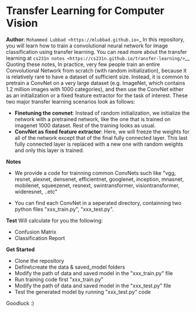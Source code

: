 Transfer Learning for Computer Vision
==============================================
**Author**: `Mohammed Lubbad <https://mlubbad.github.io>`_
In this repository, you will learn how to train a convolutional neural network for
image classification using transfer learning. You can read more about the transfer
learning at `cs231n notes <https://cs231n.github.io/transfer-learning/>`__
Quoting these notes,
    In practice, very few people train an entire Convolutional Network
    from scratch (with random initialization), because it is relatively
    rare to have a dataset of sufficient size. Instead, it is common to
    pretrain a ConvNet on a very large dataset (e.g. ImageNet, which
    contains 1.2 million images with 1000 categories), and then use the
    ConvNet either as an initialization or a fixed feature extractor for
    the task of interest.
These two major transfer learning scenarios look as follows:
-  **Finetuning the convnet**: Instead of random initialization, we
   initialize the network with a pretrained network, like the one that is
   trained on imagenet 1000 dataset. Rest of the training looks as
   usual.
-  **ConvNet as fixed feature extractor**: Here, we will freeze the weights
   for all of the network except that of the final fully connected
   layer. This last fully connected layer is replaced with a new one
   with random weights and only this layer is trained.

**Notes**
- We provide a code for trainning common ConvNets such like "vgg, resnet, 
  alexnet, densenet, efficientnet, googlenet, inception, mnasnet, mobilenet,
  squeezenet, resnext, swintransformer, visiontransformer, wideresnet, ..etc"

- You can find each ConvNet in a seperated directory, containning two python
  files "xxx_train.py", "xxx_test.py".

**Test**
Will calculate for you the following:
- Confusion Matrix
- Classification Report

**Get Started**
- Clone the repository 
- Define\create the data & saved_model folders
- Modify the path of data and saved model in the "xxx_train.py" file
- Run training code first "xxx_train.py"
- Modify the path of data and saved model in the "xxx_test.py" file
- Test the generated model by running "xxx_test.py" code

Goodluck :)
